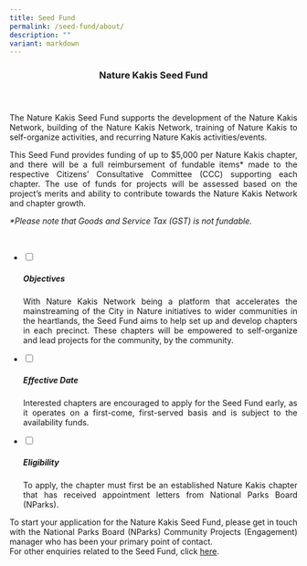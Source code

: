 ```yaml
---
title: Seed Fund
permalink: /seed-fund/about/
description: ""
variant: markdown
---
```

<header>
	<h3>Nature Kakis Seed Fund</h3>
</header>
<section>
	<p align="justify">The Nature Kakis Seed Fund supports the development of the Nature Kakis Network, building of the Nature Kakis Network, training of Nature Kakis to self-organize activities, and recurring Nature Kakis activities/events.</p>
	<p align="justify">This Seed Fund provides funding of up to $5,000 per Nature Kakis chapter, and there will be a full reimbursement of fundable items* made to the respective Citizens’ Consultative Committee (CCC) supporting each chapter. The use of funds for projects will be assessed based on the project’s merits and ability to contribute towards the Nature Kakis Network and chapter growth. </p>
	<p><i>*Please note that Goods and Service Tax (GST) is not fundable.</i></p>
	<br>
</section>

<section>
	<ul class="jekyllcodex_accordion">
		<li><input type="checkbox" id="accordion1">
			<label for="accordion1"><h5>Objectives</h5></label><div>
			<p align="justify">With Nature Kakis Network being a platform that accelerates the mainstreaming of the City in Nature initiatives to wider communities in the heartlands, the Seed Fund aims to help set up and develop chapters in each precinct. These chapters will be empowered to self-organize and lead projects for the community, by the community.</p>
		</div></li>
		<li><input type="checkbox" id="accordion2">
			<label for="accordion2"><h5>Effective Date</h5></label><div>
			<p align="justify">Interested chapters are encouraged to apply for the Seed Fund early, as it operates on a first-come, first-served basis and is subject to the availability funds.</p>
		</div></li>
		<li><input type="checkbox" id="accordion3">
			<label for="accordion3"><h5>Eligibility</h5></label><div>
			<p align="justify">To apply, the chapter must first be an established Nature Kakis chapter that has received appointment letters from National Parks Board (NParks).</p></div></li>
	</ul>
</section>

<p align="justify">To start your application for the Nature Kakis Seed Fund, please get in touch with the National Parks Board (NParks) Community Projects (Engagement) manager who has been your primary point of contact.<br>For other enquiries related to the Seed Fund, click <a rel="noopener noreferrer" target="_blank" href="https://go.gov.sg/nk-formsg-enquiries">here</a>.</p>